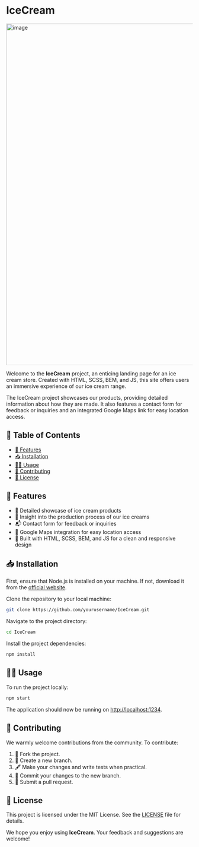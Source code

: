 # IceCream

<img width="920" alt="image" src="https://github.com/kyzym/parcel-ice-team7/assets/102521716/d09afe92-c79e-4759-b126-158e52772f29">

Welcome to the **IceCream** project, an enticing landing page for an ice cream store. Created with HTML, SCSS, BEM, and JS, this site offers users an immersive experience of our ice cream range.

The IceCream project showcases our products, providing detailed information about how they are made. It also features a contact form for feedback or inquiries and an integrated Google Maps link for easy location access.

## 📑 Table of Contents

- [🚀 Features](#features)
- [📥 Installation](#installation)
- [🏃‍♂️ Usage](#usage)
- [🤝 Contributing](#contributing)
- [🔏 License](#license)

## 🚀 Features

- 🍦 Detailed showcase of ice cream products
- 🔬 Insight into the production process of our ice creams
- 📬 Contact form for feedback or inquiries
- 📍 Google Maps integration for easy location access
- 🎨 Built with HTML, SCSS, BEM, and JS for a clean and responsive design

## 📥 Installation

First, ensure that Node.js is installed on your machine. If not, download it from the [official website](https://nodejs.org/).

Clone the repository to your local machine:

```bash
git clone https://github.com/yourusername/IceCream.git
```

Navigate to the project directory:

```bash
cd IceCream
```

Install the project dependencies:

```bash
npm install
```

## 🏃‍♂️ Usage

To run the project locally:

```bash
npm start
```

The application should now be running on [http://localhost:1234](http://localhost:1234).

## 🤝 Contributing

We warmly welcome contributions from the community. To contribute:

1. 🍴 Fork the project.
2. 🌳 Create a new branch.
3. 🖋 Make your changes and write tests when practical.
4. 💾 Commit your changes to the new branch.
5. 💌 Submit a pull request.

## 🔏 License

This project is licensed under the MIT License. See the [LICENSE](LICENSE) file for details.

We hope you enjoy using **IceCream**. Your feedback and suggestions are welcome!

